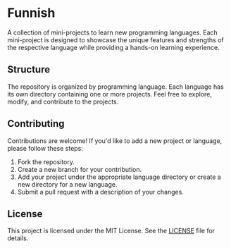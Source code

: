 # Funnish

A collection of mini-projects to learn new programming languages. Each mini-project is designed to showcase the unique features and strengths of the respective language while providing a hands-on learning experience.

## Structure

The repository is organized by programming language. Each language has its own directory containing one or more projects. Feel free to explore, modify, and contribute to the projects.

## Contributing

Contributions are welcome! If you'd like to add a new project or language, please follow these steps:

1. Fork the repository.
2. Create a new branch for your contribution.
3. Add your project under the appropriate language directory or create a new directory for a new language.
4. Submit a pull request with a description of your changes.

## License

This project is licensed under the MIT License. See the [LICENSE](./LICENSE.md) file for details.